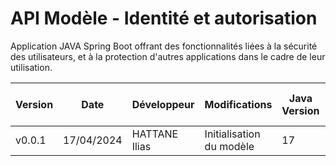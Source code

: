 
# API Modèle - Identité et autorisation

Application JAVA Spring Boot offrant des fonctionnalités liées à la sécurité des utilisateurs, et à la protection d'autres applications dans le cadre de leur utilisation.

| Version  |    Date    |  Développeur  |                    Modifications                    | Java Version | Spring Boot Version |
|----------|------------|---------------|-----------------------------------------------------|--------------|---------------------|
|  v0.0.1  | 17/04/2024 | HATTANE Ilias |              Initialisation du modèle               |      17      |        3.2.2        |

